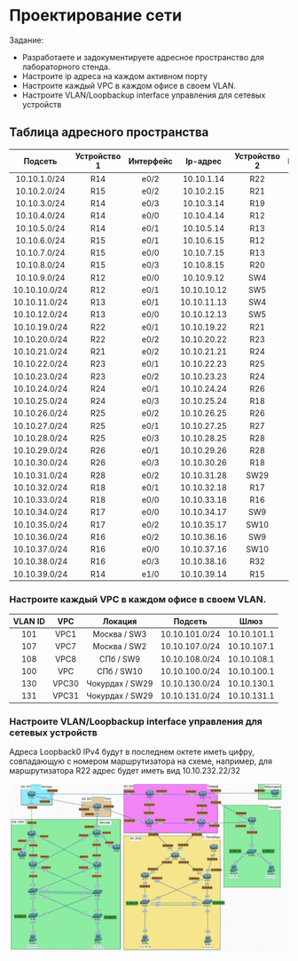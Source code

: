 
# Проектирование сети

Задание:

- Разработаете и задокументируете адресное пространство для лабораторного стенда.<br/>
- Настроите ip адреса на каждом активном порту<br/>
- Настроите каждый VPC в каждом офисе в своем VLAN.<br/>
- Настроите VLAN/Loopbackup interface управления для сетевых устройств<br/>

## Таблица адресного пространства

|Подсеть|Устройство 1|Интерфейс|Ip-адрес|Устройство 2|Интерфейс| Ip-адрес
|:---------:|:----------:|:---------:|:------------:|:------------:|:----------:|:-----------:|
| 10.10.1.0/24   | R14          | e0/2        | 10.10.1.14   | R22                | e0/0        | 10.10.1.22   |
| 10.10.2.0/24   | R15          | e0/2        | 10.10.2.15   | R21                | e0/0        | 10.10.2.21   |
| 10.10.3.0/24   | R14          | e0/3        | 10.10.3.14   | R19                | e0/0        | 10.10.3.19   |
| 10.10.4.0/24   | R14          | e0/0        | 10.10.4.14   | R12                | e0/2        | 10.10.4.12   |
| 10.10.5.0/24   | R14          | e0/1        | 10.10.5.14   | R13                | e0/3        | 10.10.5.13   |
| 10.10.6.0/24   | R15          | e0/1        | 10.10.6.15   | R12                | e0/3        | 10.10.6.12   |
| 10.10.7.0/24   | R15          | e0/0        | 10.10.7.15   | R13                | e0/2        | 10.10.7.13   |
| 10.10.8.0/24   | R15          | e0/3        | 10.10.8.15   | R20                | e0/0        | 10.10.8.20   |
| 10.10.9.0/24   | R12          | e0/0        | 10.10.9.12   | SW4                | e0/1        | —            |
| 10.10.10.0/24  | R12          | e0/1        | 10.10.10.12  | SW5                | e1/1        | —            |
| 10.10.11.0/24  | R13          | e0/1        | 10.10.11.13  | SW4                | e1/1        | —            |
| 10.10.12.0/24  | R13          | e0/0        | 10.10.12.13  | SW5                | e1/0        | —            |
| 10.10.19.0/24  | R22          | e0/1        | 10.10.19.22  | R21                | e0/1        | 10.10.19.21  |
| 10.10.20.0/24  | R22          | e0/2        | 10.10.20.22  | R23                | e0/0        | 10.10.20.23  |
| 10.10.21.0/24  | R21          | e0/2        | 10.10.21.21  | R24                | e0/0        | 10.10.21.24  |
| 10.10.22.0/24  | R23          | e0/1        | 10.10.22.23  | R25                | e0/0        | 10.10.22.25  |
| 10.10.23.0/24  | R23          | e0/2        | 10.10.23.23  | R24                | e0/2        | 10.10.23.24  |
| 10.10.24.0/24  | R24          | e0/1        | 10.10.24.24  | R26                | e0/0        | 10.10.24.26  |
| 10.10.25.0/24  | R24          | e0/3        | 10.10.25.24  | R18                | e0/2        | 10.10.25.18  |
| 10.10.26.0/24  | R25          | e0/2        | 10.10.26.25  | R26                | e0/2        | 10.10.26.26  |
| 10.10.27.0/24  | R25          | e0/1        | 10.10.27.25  | R27                | e0/0        | 10.10.27.27  |
| 10.10.28.0/24  | R25          | e0/3        | 10.10.28.25  | R28                | e0/1        | 10.10.28.28  |
| 10.10.29.0/24  | R26          | e0/1        | 10.10.29.26  | R28                | e0/0        | 10.10.29.28  |
| 10.10.30.0/24  | R26          | e0/3        | 10.10.30.26  | R18                | e0/3        | 10.10.30.18  |
| 10.10.31.0/24  | R28          | e0/2        | 10.10.31.28  | SW29               | e0/2        | —            |
| 10.10.32.0/24  | R18          | e0/1        | 10.10.32.18  | R17                | e0/1        | 10.10.32.17  |
| 10.10.33.0/24  | R18          | e0/0        | 10.10.33.18  | R16                | e0/1        | 10.10.33.16  |
| 10.10.34.0/24  | R17          | e0/0        | 10.10.34.17  | SW9                | e0/3        | —            |
| 10.10.35.0/24  | R17          | e0/2        | 10.10.35.17  | SW10               | e0/1        | —            |
| 10.10.36.0/24  | R16          | e0/2        | 10.10.36.16  | SW9                | e0/1        | —            |
| 10.10.37.0/24  | R16          | e0/0        | 10.10.37.16  | SW10               | e0/3        | —            |
| 10.10.38.0/24  | R16          | e0/3        | 10.10.38.16  | R32                | e0/0        | 10.10.38.32  |
|10.10.39.0/24|R14|e1/0|10.10.39.14|R15|e1/0|10.10.39.15|


### Настроите каждый VPC в каждом офисе в своем VLAN.

|VLAN ID |	VPC    |	Локация|	  Подсеть        |	Шлюз        |
|:------:|:-------:|:---------:|:----------:|:---------:|     
|101     |	VPC1   |	Москва / SW3|	10.10.101.0/24|	10.10.101.1  |
|107	 |VPC7	   |Москва / SW2	|10.10.107.0/24	 |  10.10.107.1  |
|108	 |VPC8	   |СПб / SW9	    | 10.10.108.0/24 |  10.10.108.1  |
|100	 |VPC	   |СПб / SW10	    |10.10.100.0/24	 |  10.10.100.1  |
|130	 |VPC30	   |Чокурдах / SW29	|10.10.130.0/24	 |  10.10.130.1  |
|131	 |VPC31	   |Чокурдах / SW29	|10.10.131.0/24	 |  10.10.131.1  |


### Настроите VLAN/Loopbackup interface управления для сетевых устройств

Адреса Loopback0 IPv4 будут в последнем октете иметь цифру, совпадающую с номером маршрутизатора на схеме, например, для маршрутизатора R22 адрес будет иметь вид 10.10.232.22/32

![Схема](scrn/Схема.png)





